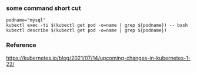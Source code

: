 ### some command short cut
```
podname="mysql"
kubectl exec -ti $(kubectl get pod -o=name | grep ${podname}) -- bash
kubectl describe $(kubectl get pod -o=name | grep ${podname})
```


### Reference
https://kubernetes.io/blog/2021/07/14/upcoming-changes-in-kubernetes-1-22/